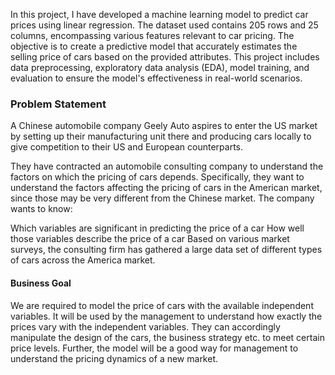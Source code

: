 In this project, I have developed a machine learning model to predict car prices using linear regression. The dataset used contains 205 rows and 25 columns, encompassing various features relevant to car pricing. The objective is to create a predictive model that accurately estimates the selling price of cars based on the provided attributes. This project includes data preprocessing, exploratory data analysis (EDA), model training, and evaluation to ensure the model's effectiveness in real-world scenarios. <br>
### <b>Problem Statement</b>
A Chinese automobile company Geely Auto aspires to enter the US market by setting up their manufacturing unit there and producing cars locally to give competition to their US and European counterparts.

They have contracted an automobile consulting company to understand the factors on which the pricing of cars depends. Specifically, they want to understand the factors affecting the pricing of cars in the American market, since those may be very different from the Chinese market. The company wants to know:

Which variables are significant in predicting the price of a car
How well those variables describe the price of a car
Based on various market surveys, the consulting firm has gathered a large data set of different types of cars across the America market.

#### <b> Business Goal</b>
We are required to model the price of cars with the available independent variables. It will be used by the management to understand how exactly the prices vary with the independent variables. They can accordingly manipulate the design of the cars, the business strategy etc. to meet certain price levels. Further, the model will be a good way for management to understand the pricing dynamics of a new market.
